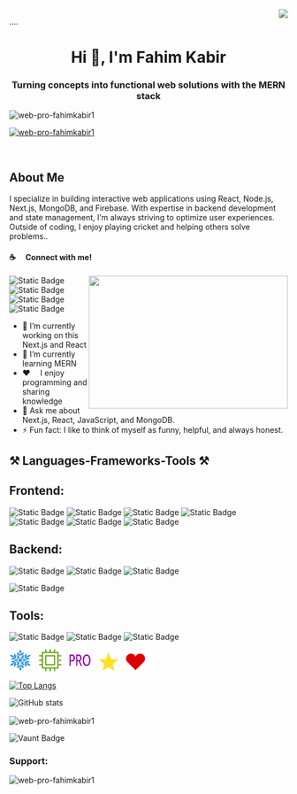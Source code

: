<img align="right" src="https://scontent.fdac157-1.fna.fbcdn.net/v/t39.30808-6/494539974_1995405870987906_9112023004766828377_n.png?_nc_cat=108&ccb=1-7&_nc_sid=cc71e4&_nc_ohc=xJ6PN_w80g0Q7kNvwFDEFSQ&_nc_oc=AdnfVrz7THshud1Op1zKgTZTU0XZBNoDr_4qt-tMa_J2cseook2pFZzYOnt18VzDPMU&_nc_zt=23&_nc_ht=scontent.fdac157-1.fna&_nc_gid=wHK3HUWNbNzyUBYaU2BOSQ&oh=00_AfHsROKcac2QVz01NyHMgFATCdJK_yZUF2YwUoMnnnqDSQ&oe=681D87C2" />
<p>....</p>

<h1 align="center">Hi 👋, I'm Fahim Kabir</h1>
<h3 align="center">Turning concepts into functional web solutions with the MERN stack</h3>

<p align="left"> <img src="https://komarev.com/ghpvc/?username=web-pro-fahimkabir1&label=Profile%20views&color=0e75b6&style=flat" alt="web-pro-fahimkabir1" /> </p>

<p align="left"> <a href="https://github.com/ryo-ma/github-profile-trophy"><img src="https://github-profile-trophy.vercel.app/?username=web-pro-fahimkabir1" alt="web-pro-fahimkabir1" /></a> </p>

<p align="left"> <a href="https://twitter.com/" target="blank"><img src="https://img.shields.io/twitter/follow/?logo=twitter&style=for-the-badge" alt="" /></a> </p>

## About Me
I specialize in building interactive web applications using React, Node.js, Next.js, MongoDB, and Firebase. With expertise in backend development and state management, I’m always striving to optimize user experiences. Outside of coding, I enjoy playing cricket and helping others solve problems..
  
#### ☕  Connect with me!

<img align="right" width="360px" height="240px" radius="12px" src="https://media2.giphy.com/media/v1.Y2lkPTc5MGI3NjExMnV1dHB6MmY0aDVlcWNraGs4cTZqenNkZzQxdTdtN281M2d4dTg4NSZlcD12MV9pbnRlcm5hbF9naWZfYnlfaWQmY3Q9Zw/RbDKaczqWovIugyJmW/giphy.gif" />

![Static Badge](https://img.shields.io/badge/Linkedin-61DBFB?style=for-the-badge&logo=linkedin&logoSize=auto&labelColor=black&link=https%3A%2F%2Fwww.linkedin.com%2Fin%2Ffahim-kabir-3b6a66153%2F) ![Static Badge](https://img.shields.io/badge/Facbook-7fea0b?style=for-the-badge&logo=Facbook&logoSize=auto&labelColor=black&link=https%3A%2F%2Fwww.facebook.com%2Fprofile.php%3Fid%3D100015555360318) ![Static Badge](https://img.shields.io/badge/Gmail-2b0bea?style=for-the-badge&logo=gmail&logoColor=white&logoSize=auto&labelColor=red&color=2b0bea&link=fahim154643%40gmail.com) ![Static Badge](https://img.shields.io/badge/Github-%20f4109b?style=for-the-badge&logo=github&logoColor=white&logoSize=auto&labelColor=f4109b&color=f4109b&link=https%3A%2F%2Fgithub.com%2Fweb-pro-fahimkabir1)

- 🔭 I’m currently working on this Next.js and React 
- 🌱 I’m currently learning MERN
- ♥️  I enjoy programming and sharing knowledge
- 💬 Ask me about Next.js, React, JavaScript, and MongoDB.
- ⚡ Fun fact: I like to think of myself as funny, helpful, and always honest.


<h2 align="left"> ⚒️ Languages-Frameworks-Tools ⚒️ </h2>

<h2 align="left">Frontend:</h2> 

![Static Badge](https://img.shields.io/badge/React-%2373C2FB?style=for-the-badge&logo=react&logoColor=white&logoSize=auto&labelColor=black&color=%2373C2FB&link=https%3A%2F%2Fgithub.com%2Fweb-pro-fahimkabir1)
![Static Badge](https://img.shields.io/badge/Next.JS-00008B?style=for-the-badge&logo=next.js&logoColor=white&logoSize=auto&labelColor=%2339FF14&color=%23BAB86C&link=https%3A%2F%2Fgithub.com%2Fweb-pro-fahimkabir1) ![Static Badge](https://img.shields.io/badge/JavaScript-%23FFEA00?style=for-the-badge&logo=next.js&logoColor=white&logoSize=auto&labelColor=black&color=%23FFEA00&link=https%3A%2F%2Fgithub.com%2Fweb-pro-fahimkabir1) ![Static Badge](https://img.shields.io/badge/Tailwind%20CSS-%2300FFFF?style=for-the-badge&logo=Tailwind%20CSS&logoColor=white&logoSize=auto&labelColor=%231034A6&color=%2300FFFF&link=https%3A%2F%2Fgithub.com%2Fweb-pro-fahimkabir1) ![Static Badge](https://img.shields.io/badge/bootstrap-%234B0082?style=for-the-badge&logo=bootstrap&logoColor=white&logoSize=auto&labelColor=%236495ED&color=%234B0082)
 ![Static Badge](https://img.shields.io/badge/CSS-%236495ED?style=for-the-badge&logo=css&logoColor=white&logoSize=auto&labelColor=%236495ED&color=%236495ED)
 ![Static Badge](https://img.shields.io/badge/HTML-orange?style=for-the-badge&logo=HTML&logoColor=white&logoSize=auto&labelColor=yellow&color=%234682B4)
 
 <h2 align="left">Backend:</h2>
 
 ![Static Badge](https://img.shields.io/badge/Node.js-black?style=for-the-badge&logo=MongoDB&logoColor=white&logoSize=auto&labelColor=blue&color=black)
 ![Static Badge](https://img.shields.io/badge/Express.js-black?style=for-the-badge&logo=MongoDB&logoColor=white&logoSize=auto&labelColor=!%5BStatic%20Badge%5D(https%3A%2F%2Fimg.shields.io%2Fbadge%2FExpress.js-black%3Fstyle%3Dfor-the-badge%26logo%3DMongoDB%26logoColor%3Dwhite%26logoSize%3Dauto%26labelColor%3Dblue%26color%3D%25231A0099)&color=%231A0099)
![Static Badge](https://img.shields.io/badge/Redux.js-black?style=for-the-badge&logo=redux&logoColor=white&logoSize=auto&labelColor=!%5BStatic%20Badge%5D(https%3A%2F%2Fimg.shields.io%2Fbadge%2FExpress.js-black%3Fstyle%3Dfor-the-badge%26logo%3DMongoDB%26logoColor%3Dwhite%26logoSize%3Dauto%26labelColor%3Dblue%26color%3D%25231A0099)&color=%234DE1FF)

![Static Badge](https://img.shields.io/badge/MongoDB-%23660099?style=for-the-badge&logo=MongoDB&logoColor=white&logoSize=auto&labelColor=%23009900&color=%23009900)

<h2 align="left">Tools:</h2>

![Static Badge](https://img.shields.io/badge/Git-black?style=for-the-badge&logo=git&logoColor=white&logoSize=auto&labelColor=!%5BStatic%20Badge%5D(https%3A%2F%2Fimg.shields.io%2Fbadge%2FExpress.js-black%3Fstyle%3Dfor-the-badge%26logo%3DMongoDB%26logoColor%3Dwhite%26logoSize%3Dauto%26labelColor%3Dblue%26color%3D%25231A0099)&color=%235900B3)
![Static Badge](https://img.shields.io/badge/Github-black?style=for-the-badge&logo=github&logoColor=white&logoSize=auto&labelColor=!%5BStatic%20Badge%5D(https%3A%2F%2Fimg.shields.io%2Fbadge%2FExpress.js-black%3Fstyle%3Dfor-the-badge%26logo%3DMongoDB%26logoColor%3Dwhite%26logoSize%3Dauto%26labelColor%3Dblue%26color%3D%25231A0099)&color=%235D8AA8) ![Static Badge](https://img.shields.io/badge/Figma-black?style=for-the-badge&logo=figma&logoColor=black&logoSize=auto&labelColor=!%5BStatic%20Badge%5D(https%3A%2F%2Fimg.shields.io%2Fbadge%2FExpress.js-black%3Fstyle%3Dfor-the-badge%26logo%3DMongoDB%26logoColor%3Dwhite%26logoSize%3Dauto%26labelColor%3Dblue%26color%3D%25231A0099)&color=%234DC3FF)



<a href='https://archiveprogram.github.com/'><img src='https://raw.githubusercontent.com/acervenky/animated-github-badges/master/assets/acbadge.gif' width='40' height='40'></a> <a href='https://docs.github.com/en/developers'><img src='https://raw.githubusercontent.com/acervenky/animated-github-badges/master/assets/devbadge.gif' width='40' height='40'></a> <a href='https://github.com/pricing'><img src='https://raw.githubusercontent.com/acervenky/animated-github-badges/master/assets/pro.gif' width='40' height='40'></a> <a href='https://stars.github.com/'><img src='https://raw.githubusercontent.com/acervenky/animated-github-badges/master/assets/starbadge.gif' width='35' height='35'></a> <a href='https://docs.github.com/en/github/supporting-the-open-source-community-with-github-sponsors'><img src='https://raw.githubusercontent.com/acervenky/animated-github-badges/master/assets/sponsorbadge.gif' width='35' height='35'></a> 


[![Top Langs](https://github-readme-stats.vercel.app/api/top-langs/?username=web-pro-fahimkabir1)](https://github.com/anuraghazra/github-readme-stats)


![GitHub stats](https://github-readme-stats.vercel.app/api?username=web-pro-fahimkabir1&show_icons=true)  

<p><img align="center" src="https://github-readme-streak-stats.herokuapp.com/?user=web-pro-fahimkabir1&" alt="web-pro-fahimkabir1" /></p>

![Vaunt Badge](https://api.vaunt.dev/v1/github/entities/web-pro-fahimkabir1/contributions?format=svg&private=false)  

<h3 align="left">Support:</h3>
<p><a href="https://www.buymeacoffee.com/web-pro-fahimkabir1"> <img align="left" src="https://cdn.buymeacoffee.com/buttons/v2/default-yellow.png" height="50" width="210" alt="web-pro-fahimkabir1" /></a></p>

    

